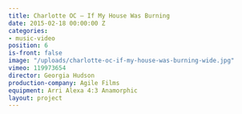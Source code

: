 ```yaml
---
title: Charlotte OC — If My House Was Burning
date: 2015-02-18 00:00:00 Z
categories:
- music-video
position: 6
is-front: false
image: "/uploads/charlotte-oc-if-my-house-was-burning-wide.jpg"
vimeo: 119973654
director: Georgia Hudson
production-company: Agile Films
equipment: Arri Alexa 4:3 Anamorphic
layout: project
---
```


